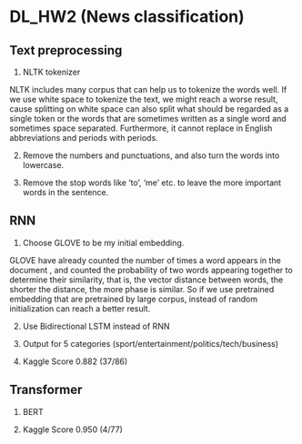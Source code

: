 # DL_HW2 (News classification)

## Text preprocessing

1. NLTK tokenizer

NLTK includes many corpus that can help us to tokenize the words well. If we use white space to tokenize the text, we might reach a worse result, cause splitting on white space can also split what should be regarded as a single token or the words that are sometimes written as a single word and sometimes space separated. Furthermore, it cannot replace in English abbreviations and periods with periods.

2. Remove the numbers and punctuations, and also turn the words into lowercase. 

3. Remove the stop words like ‘to’, ‘me’ etc. to leave the more important words in the sentence.

## RNN

1. Choose GLOVE to be my initial embedding.

GLOVE have already counted the number of times a word appears in the document , and counted the probability of two words appearing together to determine their similarity, that is, the vector distance between words, the shorter the distance, the more phase is similar. So if we use pretrained embedding that are pretrained by large corpus, instead of random initialization can reach a better result.

2. Use Bidirectional LSTM instead of RNN

3. Output for 5 categories (sport/entertainment/politics/tech/business)

4. Kaggle Score 0.882 (37/86)

## Transformer

1. BERT

2. Kaggle Score 0.950 (4/77)
